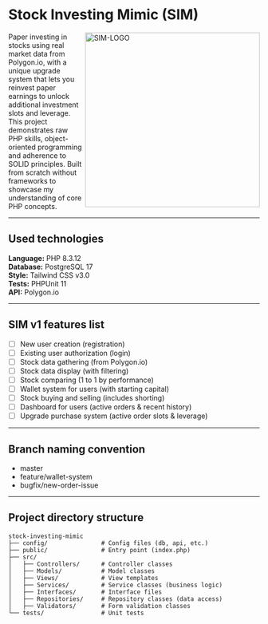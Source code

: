# Stock Investing Mimic (SIM)

<img align="right" alt="SIM-LOGO" width="350px" src="https://i.postimg.cc/9QMG9sbb/sim-logo-nobg.png"/>

Paper investing in stocks using real market data from Polygon.io, with a unique upgrade system 
that lets you reinvest paper earnings to unlock additional investment slots and leverage.
This project demonstrates raw PHP skills, object-oriented programming and adherence to 
SOLID principles. Built from scratch without frameworks to showcase my understanding of core PHP concepts.

---

## Used technologies

**Language:** PHP 8.3.12 </br>
**Database:** PostgreSQL 17 </br>
**Style:** Tailwind CSS v3.0 </br>
**Tests:** PHPUnit 11 </br>
**API:** Polygon.io </br>

---

## SIM v1 features list

- [ ] New user creation (registration)
- [ ] Existing user authorization (login)
- [ ] Stock data gathering (from Polygon.io)
- [ ] Stock data display (with filtering) 		
- [ ] Stock comparing (1 to 1 by performance)	
- [ ] Wallet system for users	(with starting capital)	
- [ ] Stock buying and selling (includes shorting)		
- [ ] Dashboard for users (active orders & recent history)
- [ ] Upgrade purchase system (active order slots & leverage)

---

## Branch naming convention

* master
* feature/wallet-system
* bugfix/new-order-issue

---

## Project directory structure

```shell
stock-investing-mimic
├── config/          	  # Config files (db, api, etc.)
├── public/               # Entry point (index.php)
├── src/
│   ├── Controllers/ 	  # Controller classes
│   ├── Models/      	  # Model classes
│   ├── Views/       	  # View templates
│   ├── Services/    	  # Service classes (business logic)
│   ├── Interfaces/  	  # Interface files
│   ├── Repositories/	  # Repository classes (data access)
│   ├── Validators/  	  # Form validation classes
└── tests/          	  # Unit tests
```
